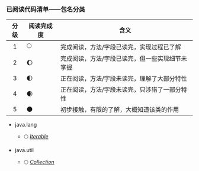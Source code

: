 ### 已阅读代码清单——包名分类

|  分级  | 阅读完成度 | 含义 |
| :---: | -------- | ---- |
|   1   | :full_moon: | 完成阅读，方法/字段已读完，实现过程已了解 |
|   2   | :waxing_gibbous_moon: | 完成阅读，方法/字段已读完，但一些实现细节未掌握 |
|   3   | :first_quarter_moon: | 正在阅读，方法/字段未读完，理解了大部分特性 |
|   4   | :waxing_crescent_moon: | 正在阅读，方法/字段未读完，只涉猎了一部分特性 |
|   5   | :new_moon: | 初步接触，有限的了解，大概知道该类的作用 |


* java.lang 
  * :full_moon: [*Iterable*](src/java/lang/Iterable.java)

* java.util
  * :full_moon: [*Collection*](src/java/util/Collection.java)